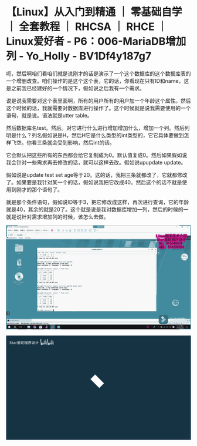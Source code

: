 # 【Linux】从入门到精通 ｜ 零基础自学 ｜ 全套教程 ｜ RHCSA ｜ RHCE ｜ Linux爱好者 - P6：006-MariaDB增加列 - Yo_Holly - BV1Df4y187g7

呃，然后啊咱们看咱们就是说刚才的话是演示了一个这个数据库的这个数据库表的一个增删改查。咱们操作的是这个这个表，它的话，你看现在只有ID和name，这是之前我已经建好的一个情况下，假如说之后我有一个需求。

说是说我需要对这个表里面啊，所有的用户所有的用户加一个年龄这个属性。然后这个时候的话，我就需要对数据库进行操作了。这个时候就是说我需要使用的一个语句，就是说。语法就是utter table。

然后数据库名test。然后。对它进行什么进行增加增加什么，增加一个列。然后列明是什么？列名假如说是H，然后H它是什么类型的int类型的，它它具体要做到怎样飞空。你看三条就会受到影响，然后int的话。

它会默认把这些所有的东西都会给它复制成为0。默认值复成0。然后如果假如说我会针对一些需求再去修改的话，就可以这样去改。假如说upupdate update。

假如说是update test set age等于20。这的话，我把三条就都改了，它就都修改了。如果要是我针对某一个的话，假如说我把它改成40。然后这个的话不就是使用到刚才的那个语句了。

就是那个条件语句，假如说ID等于3，把它修改成这样，再次进行查询，它的年龄就是40，其余的就是20了。这个就是说是我对数据库增加一列，然后的时候的一就是说针对需求增加列的时候，该怎么去做。



![](img/af3f147bf6b4a0d14f89b46582ff3418_1.png)

![](img/af3f147bf6b4a0d14f89b46582ff3418_2.png)